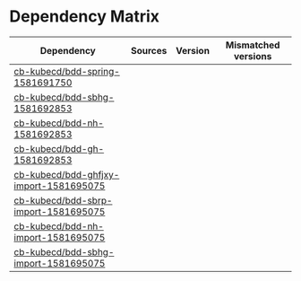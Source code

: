 # Dependency Matrix

Dependency | Sources | Version | Mismatched versions
---------- | ------- | ------- | -------------------
[cb-kubecd/bdd-spring-1581691750](https://github.com/cb-kubecd/bdd-spring-1581691750.git) |  | []() | 
[cb-kubecd/bdd-sbhg-1581692853](https://github.com/cb-kubecd/bdd-sbhg-1581692853.git) |  | []() | 
[cb-kubecd/bdd-nh-1581692853](https://github.com/cb-kubecd/bdd-nh-1581692853.git) |  | []() | 
[cb-kubecd/bdd-gh-1581692853](https://github.com/cb-kubecd/bdd-gh-1581692853.git) |  | []() | 
[cb-kubecd/bdd-ghfjxy-import-1581695075](https://github.com/cb-kubecd/bdd-ghfjxy-import-1581695075.git) |  | []() | 
[cb-kubecd/bdd-sbrp-import-1581695075](https://github.com/cb-kubecd/bdd-sbrp-import-1581695075.git) |  | []() | 
[cb-kubecd/bdd-nh-import-1581695075](https://github.com/cb-kubecd/bdd-nh-import-1581695075.git) |  | []() | 
[cb-kubecd/bdd-sbhg-import-1581695075](https://github.com/cb-kubecd/bdd-sbhg-import-1581695075.git) |  | []() | 
